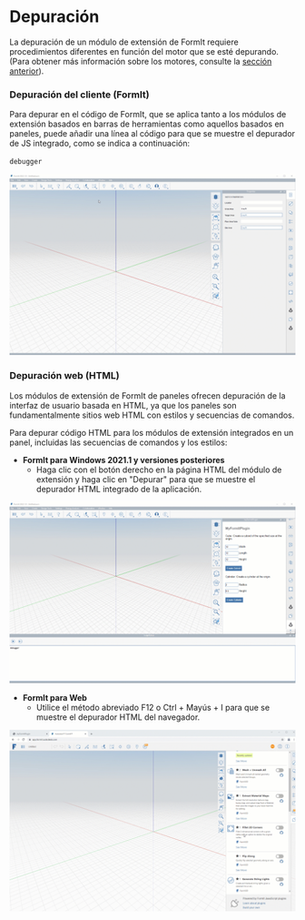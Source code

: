 # Depuración

La depuración de un módulo de extensión de FormIt requiere procedimientos diferentes en función del motor que se esté depurando. (Para obtener más información sobre los motores, consulte la [sección anterior](client-side-vs-web-side-engines.md)).

### **Depuración del cliente (FormIt)**

Para depurar en el código de FormIt, que se aplica tanto a los módulos de extensión basados en barras de herramientas como aquellos basados en paneles, puede añadir una línea al código para que se muestre el depurador de JS integrado, como se indica a continuación:

`debugger`

![](../../../.gitbook/assets/debugger.gif)

### **Depuración web (HTML)**

Los módulos de extensión de FormIt de paneles ofrecen depuración de la interfaz de usuario basada en HTML, ya que los paneles son fundamentalmente sitios web HTML con estilos y secuencias de comandos.

Para depurar código HTML para los módulos de extensión integrados en un panel, incluidas las secuencias de comandos y los estilos:

* **FormIt para Windows 2021.1 y versiones posteriores**
   * Haga clic con el botón derecho en la página HTML del módulo de extensión y haga clic en "Depurar" para que se muestre el depurador HTML integrado de la aplicación.

![](../../../.gitbook/assets/debugpanelplugin.gif)

* **FormIt para Web**
   * Utilice el método abreviado F12 o Ctrl + Mayús + I para que se muestre el depurador HTML del navegador.

![](../../../.gitbook/assets/debugonweb.gif)

